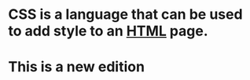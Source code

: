 # CSS is a language that can be used to add style to an [HTML](/wiki/HTML) page.
# This is a new edition